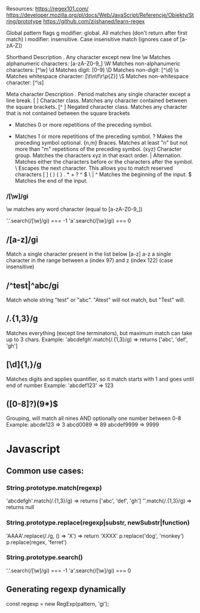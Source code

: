 Resources:
https://regex101.com/
https://developer.mozilla.org/pl/docs/Web/JavaScript/Referencje/Obiekty/String/prototype
https://github.com/ziishaned/learn-regex

Global pattern flags
g modifier: global. All matches (don't return after first match)
i modifier: insensitive. Case insensitive match (ignores case of [a-zA-Z])

Shorthand	Description
.	Any character except new line
\w	Matches alphanumeric characters: [a-zA-Z0-9_]
\W	Matches non-alphanumeric characters: [^\w]
\d	Matches digit: [0-9]
\D	Matches non-digit: [^\d]
\s	Matches whitespace character: [\t\n\f\r\p{Z}]
\S	Matches non-whitespace character: [^\s]

Meta character	Description
.	Period matches any single character except a line break.
[ ]	Character class. Matches any character contained between the square brackets.
[^ ]	Negated character class. Matches any character that is not contained between the square brackets
*	Matches 0 or more repetitions of the preceding symbol.
+	Matches 1 or more repetitions of the preceding symbol.
?	Makes the preceding symbol optional.
{n,m}	Braces. Matches at least "n" but not more than "m" repetitions of the preceding symbol.
(xyz)	Character group. Matches the characters xyz in that exact order.
|	Alternation. Matches either the characters before or the characters after the symbol.
\	Escapes the next character. This allows you to match reserved characters [ ] ( ) { } . * + ? ^ $ \ |
^	Matches the beginning of the input.
$	Matches the end of the input.

### /[\w]/gi
\w matches any word character (equal to [a-zA-Z0-9_])

'.'.search(/[\w]/gi) === -1
'a'.search(/[\w]/gi) === 0

## /[a-z]/gi
Match a single character present in the list below [a-z]
a-z a single character in the range between a (index 97) 
and z (index 122) (case insensitive)

## /^test|^abc/gi
Match whole string "test" or "abc".
"Atest" will not match, but "Test" will.


## /.{1,3}/g
Matches everything (except line terminators), but maximum match can take up to 3 chars.
Example:
'abcdefgh'.match(/.{1,3}/g) => returns ['abc', 'def', 'gh'] 

## [\d]{1,}/g
Matches digits and applies quantifier, so it match starts with 1 and goes until end of number
Example:
'abcdef123' => 123

## ([0-8]?)(9*)$
Grouping, will match all nines AND optionally one number between 0-8
Example:
abcde123 => 3
abcd0089 => 89
abcdef9999 => 9999

# Javascript

## Common use cases:
### String.prototype.match(regexp)
'abcdefgh'.match(/.{1,3}/g) => returns ['abc', 'def', 'gh'] 
''.match(/.{1,3}/g) => returns null

### String.prototype.replace(regexp|substr, newSubstr|function)
'AAAA'.replace(/./g, () => 'X') => return 'XXXX'
p.replace('dog', 'monkey')
p.replace(regex, 'ferret')

### String.prototype.search()
'.'.search(/[\w]/gi) === -1
'a'.search(/[\w]/gi) === 0

## Generating regexp dynamically
const regexp = new RegExp(pattern, 'gi');
